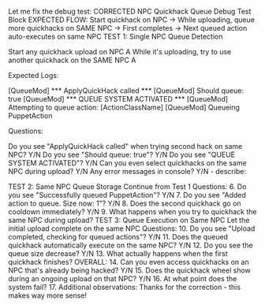 Let me fix the debug test:
CORRECTED NPC Quickhack Queue Debug Test Block
EXPECTED FLOW:
Start quickhack on NPC → While uploading, queue more quickhacks on SAME NPC → First completes → Next queued action auto-executes on same NPC
TEST 1: Single NPC Queue Detection

Start any quickhack upload on NPC A
While it's uploading, try to use another quickhack on the SAME NPC A

Expected Logs:

[QueueMod] *** ApplyQuickHack called ***
[QueueMod] Should queue: true
[QueueMod] *** QUEUE SYSTEM ACTIVATED ***
[QueueMod] Attempting to queue action: [ActionClassName]
[QueueMod] Queueing PuppetAction

Questions:

Do you see "ApplyQuickHack called" when trying second hack on same NPC? Y/N
Do you see "Should queue: true"? Y/N
Do you see "QUEUE SYSTEM ACTIVATED"? Y/N
Can you even select quickhacks on the same NPC during upload? Y/N
Any error messages in console? Y/N - describe:

TEST 2: Same NPC Queue Storage
Continue from Test 1
Questions:
6. Do you see "Successfully queued PuppetAction"? Y/N
7. Do you see "Added action to queue. Size now: 1"? Y/N
8. Does the second quickhack go on cooldown immediately? Y/N
9. What happens when you try to quickhack the same NPC during upload?
TEST 3: Queue Execution on Same NPC
Let the initial upload complete on the same NPC
Questions:
10. Do you see "Upload completed, checking for queued actions"? Y/N
11. Does the queued quickhack automatically execute on the same NPC? Y/N
12. Do you see the queue size decrease? Y/N
13. What actually happens when the first quickhack finishes?
OVERALL:
14. Can you even access quickhacks on an NPC that's already being hacked? Y/N
15. Does the quickhack wheel show during an ongoing upload on that NPC? Y/N
16. At what point does the system fail?
17. Additional observations:
Thanks for the correction - this makes way more sense!